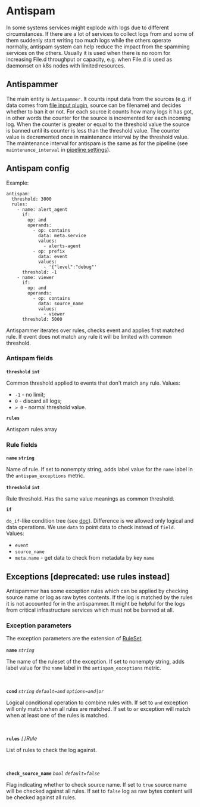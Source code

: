 # Antispam

In some systems services might explode with logs due to different circumstances. If there are a lot of services to collect logs from and some of them suddenly start writing too much logs while the others operate normally, antispam system can help reduce the impact from the spamming services on the others. Usually it is used when there is no room for increasing File.d throughput or capacity, e.g. when File.d is used as daemonset on k8s nodes with limited resources.

## Antispammer

The main entity is `Antispammer`. It counts input data from the sources (e.g. if data comes from [file input plugin](/plugin/input/file/README.md), source can be filename) and decides whether to ban it or not. For each source it counts how many logs it has got, in other words the counter for the source is incremented for each incoming log. When the counter is greater or equal to the threshold value the source is banned until its counter is less than the threshold value. The counter value is decremented once in maintenance interval by the threshold value. The maintenance interval for antispam is the same as for the pipeline (see `maintenance_interval` in [pipeline settings](/pipeline/README.md#settings)).

## Antispam config

Example:

```
antispam:
  threshold: 3000
  rules:
    - name: alert_agent
      if:
        op: and
        operands:
          - op: contains
            data: meta.service
            values:
              - alerts-agent
          - op: prefix
            data: event
            values:
              - '{"level":"debug"'
      threshold: -1
    - name: viewer
      if:
        op: and
        operands:
          - op: contains
            data: source_name
            values:
              - viewer
      threshold: 5000
```

Antispammer iterates over rules, checks event and applies first matched rule.
If event does not match any rule it will be limited with common threshold.

### Antispam fields

**`threshold`** **`int`** 

Common threshold applied to events that don't match any rule.
Values:
- `-1` - no limit;
- `0` - discard all logs;
- `> 0` - normal threshold value.

**`rules`**

Antispam rules array

### Rule fields

**`name`** **`string`**

Name of rule. If set to nonempty string, adds label value for the `name` label in the `antispam_exceptions` metric.

**`threshold`** **`int`**

Rule threshold. Has the same value meanings as common threshold.

**`if`**

`do_if`-like condition tree (see [doc](../do_if/README.md)). 
Difference is we allowed only logical and data operations.
We use `data` to point data to check instead of `field`.
Values:
- `event`
- `source_name`
- `meta.name` - get data to check from metadata by key `name`


## Exceptions [deprecated: use rules instead]

Antispammer has some exception rules which can be applied by checking source name or log as raw bytes contents. If the log is matched by the rules it is not accounted for in the antispammer. It might be helpful for the logs from critical infrastructure services which must not be banned at all.

### Exception parameters

The exception parameters are the extension of [RuleSet](/cfg/matchrule/README.md).

**`name`** *`string`*

The name of the ruleset of the exception. If set to nonempty string, adds label value for the `name` label in the `antispam_exceptions` metric.

<br>

**`cond`** *`string`* *`default=and`* *`options=and|or`*

Logical conditional operation to combine rules with. If set to `and` exception will only match when all rules are matched. If set to `or` exception will match when at least one of the rules is matched.

<br>

**`rules`** *`[]`Rule*

List of rules to check the log against.

<br>

**`check_source_name`** *`bool`* *`default=false`*

Flag indicating whether to check source name. If set to `true` source name will be checked against all rules. If set to `false` log as raw bytes content will be checked against all rules.

<br>
